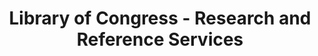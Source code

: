 ---
layout: repo
title: "Library of Congress - Research and Reference Services"
id: 24553
permalink: repos/24553/
---